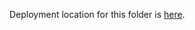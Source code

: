 Deployment location for this folder is <a href="https://sohrabsaran.github.io/softwareSkillsDemos/frontend/react/index.html">here</a>.
